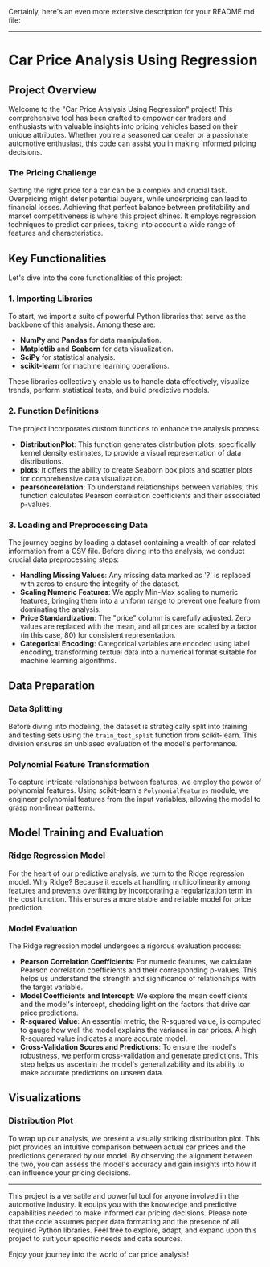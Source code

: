 Certainly, here's an even more extensive description for your README.md file:

---

# Car Price Analysis Using Regression

## Project Overview

Welcome to the "Car Price Analysis Using Regression" project! This comprehensive tool has been crafted to empower car traders and enthusiasts with valuable insights into pricing vehicles based on their unique attributes. Whether you're a seasoned car dealer or a passionate automotive enthusiast, this code can assist you in making informed pricing decisions.

### The Pricing Challenge

Setting the right price for a car can be a complex and crucial task. Overpricing might deter potential buyers, while underpricing can lead to financial losses. Achieving that perfect balance between profitability and market competitiveness is where this project shines. It employs regression techniques to predict car prices, taking into account a wide range of features and characteristics.

## Key Functionalities

Let's dive into the core functionalities of this project:

### 1. Importing Libraries

To start, we import a suite of powerful Python libraries that serve as the backbone of this analysis. Among these are:

- **NumPy** and **Pandas** for data manipulation.
- **Matplotlib** and **Seaborn** for data visualization.
- **SciPy** for statistical analysis.
- **scikit-learn** for machine learning operations.

These libraries collectively enable us to handle data effectively, visualize trends, perform statistical tests, and build predictive models.

### 2. Function Definitions

The project incorporates custom functions to enhance the analysis process:

- **DistributionPlot**: This function generates distribution plots, specifically kernel density estimates, to provide a visual representation of data distributions.
- **plots**: It offers the ability to create Seaborn box plots and scatter plots for comprehensive data visualization.
- **pearsoncorelation**: To understand relationships between variables, this function calculates Pearson correlation coefficients and their associated p-values.

### 3. Loading and Preprocessing Data

The journey begins by loading a dataset containing a wealth of car-related information from a CSV file. Before diving into the analysis, we conduct crucial data preprocessing steps:

- **Handling Missing Values**: Any missing data marked as '?' is replaced with zeros to ensure the integrity of the dataset.
- **Scaling Numeric Features**: We apply Min-Max scaling to numeric features, bringing them into a uniform range to prevent one feature from dominating the analysis.
- **Price Standardization**: The "price" column is carefully adjusted. Zero values are replaced with the mean, and all prices are scaled by a factor (in this case, 80) for consistent representation.
- **Categorical Encoding**: Categorical variables are encoded using label encoding, transforming textual data into a numerical format suitable for machine learning algorithms.

## Data Preparation

### Data Splitting

Before diving into modeling, the dataset is strategically split into training and testing sets using the `train_test_split` function from scikit-learn. This division ensures an unbiased evaluation of the model's performance.

### Polynomial Feature Transformation

To capture intricate relationships between features, we employ the power of polynomial features. Using scikit-learn's `PolynomialFeatures` module, we engineer polynomial features from the input variables, allowing the model to grasp non-linear patterns.

## Model Training and Evaluation

### Ridge Regression Model

For the heart of our predictive analysis, we turn to the Ridge regression model. Why Ridge? Because it excels at handling multicollinearity among features and prevents overfitting by incorporating a regularization term in the cost function. This ensures a more stable and reliable model for price prediction.

### Model Evaluation

The Ridge regression model undergoes a rigorous evaluation process:

- **Pearson Correlation Coefficients**: For numeric features, we calculate Pearson correlation coefficients and their corresponding p-values. This helps us understand the strength and significance of relationships with the target variable.
- **Model Coefficients and Intercept**: We explore the mean coefficients and the model's intercept, shedding light on the factors that drive car price predictions.
- **R-squared Value**: An essential metric, the R-squared value, is computed to gauge how well the model explains the variance in car prices. A high R-squared value indicates a more accurate model.
- **Cross-Validation Scores and Predictions**: To ensure the model's robustness, we perform cross-validation and generate predictions. This step helps us ascertain the model's generalizability and its ability to make accurate predictions on unseen data.

## Visualizations

### Distribution Plot

To wrap up our analysis, we present a visually striking distribution plot. This plot provides an intuitive comparison between actual car prices and the predictions generated by our model. By observing the alignment between the two, you can assess the model's accuracy and gain insights into how it can influence your pricing decisions.

---

This project is a versatile and powerful tool for anyone involved in the automotive industry. It equips you with the knowledge and predictive capabilities needed to make informed car pricing decisions. Please note that the code assumes proper data formatting and the presence of all required Python libraries. Feel free to explore, adapt, and expand upon this project to suit your specific needs and data sources.

Enjoy your journey into the world of car price analysis!
